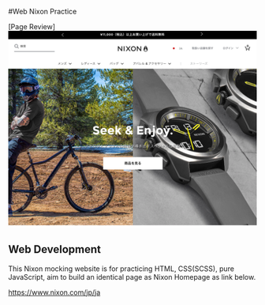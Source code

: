 #Web Nixon Practice

[Page Review]
![](/img/nixon.png)

## Web Development

This Nixon mocking website is for practicing HTML, CSS(SCSS), pure JavaScript, aim to build an identical page as Nixon Homepage as link below.

https://www.nixon.com/jp/ja
